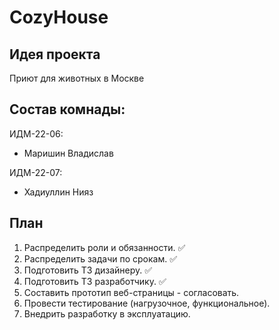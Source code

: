 # CozyHouse
##  Идея проекта
Приют для животных в Москве

## Состав комнады:
ИДМ-22-06:
* Маришин Владислав

ИДМ-22-07:
* Хадиуллин Нияз

## План

1.  Распределить роли и обязанности. ✅
2.  Распределить задачи по срокам. ✅
3.  Подготовить ТЗ дизайнеру. ✅
4.  Подготовить ТЗ разработчику. ✅
5.  Составить прототип веб-страницы - согласовать.
6.  Провести тестирование (нагрузочное, функциональное).
7.  Внедрить разработку в эксплуатацию.
